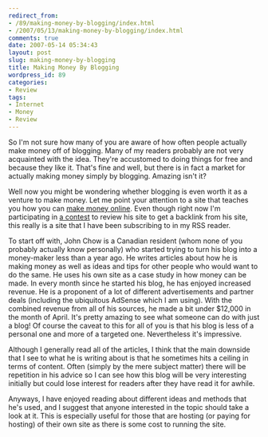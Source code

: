 ```yaml
---
redirect_from:
- /89/making-money-by-blogging/index.html
- /2007/05/13/making-money-by-blogging/index.html
comments: true
date: 2007-05-14 05:34:43
layout: post
slug: making-money-by-blogging
title: Making Money By Blogging
wordpress_id: 89
categories:
- Review
tags:
- Internet
- Money
- Review
---
```


So I'm not sure how many of you are aware of how often people actually make money off of blogging.  Many of my readers probably are not very acquainted with the idea.  They're accustomed to doing things for free and because they like it.  That's fine and well, but there is in fact a market for actually making money simply by blogging.  Amazing isn't it?

Well now you might be wondering whether blogging is even worth it as a venture to make money.  Let me point your attention to a site that teaches you how you can [make money online](http://www.johnchow.com/).  Even though right now I'm participating in [a contest](http://www.johnchow.com/make-money-online-review-my-blog/) to review his site to get a backlink from his site, this really is a site that I have been subscribing to in my RSS reader.

To start off with, John Chow is a Canadian resident (whom none of you probably actually know personally) who started trying to turn his blog into a money-maker less than a year ago.  He writes articles about how he is making money as well as ideas and tips for other people who would want to do the same.  He uses his own site as a case study in how money can be made.  In every month since he started his blog, he has enjoyed increased revenue.  He is a proponent of a lot of different advertisements and partner deals (including the ubiquitous AdSense which I am using).  With the combined revenue from all of his sources, he made a bit under $12,000 in the month of April.  It's pretty amazing to see what someone can do with just a blog!  Of course the caveat to this for all of you is that his blog is less of a personal one and more of a targeted one.  Nevertheless it's impressive.  

Although I generally read all of the articles, I think that the main downside that I see to what he is writing about is that he sometimes hits a ceiling in terms of content.  Often (simply by the mere subject matter) there will be repetition in his advice so I can see how this blog will be very interesting initially but could lose interest for readers after they have read it for awhile.  

Anyways, I have enjoyed reading about different ideas and methods that he's used, and I suggest that anyone interested in the topic should take a look at it.  This is especially useful for those that are hosting (or paying for hosting) of their own site as there is some cost to running the site.
